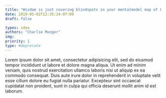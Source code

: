 ```yaml
---
title: "Wisdom is just covering blindspots in your mentalmodel map of knowledge"
date: 2019-05-02T12:35:24-07:00
draft: false

types: idea
authors: "Charlie Munger"
img:
priority: 1
type: #deprecate
---
```


Lorem ipsum dolor sit amet, consectetur adipisicing elit, sed do eiusmod tempor incididunt ut labore et dolore magna aliqua. Ut enim ad minim veniam, quis nostrud exercitation ullamco laboris nisi ut aliquip ex ea commodo consequat. Duis aute irure dolor in reprehenderit in voluptate velit esse cillum dolore eu fugiat nulla pariatur. Excepteur sint occaecat cupidatat non proident, sunt in culpa qui officia deserunt mollit anim id est laborum.
